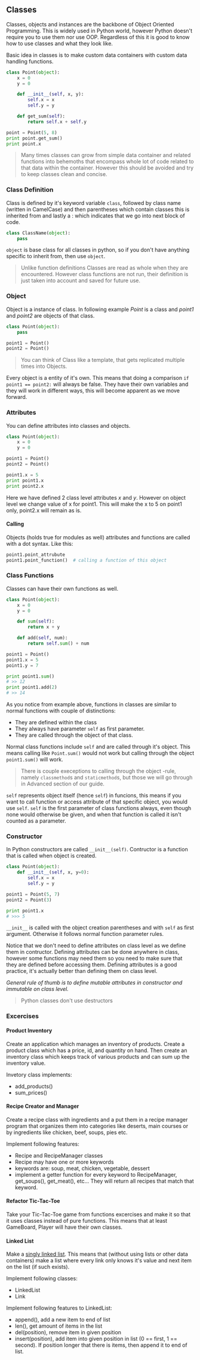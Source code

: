 ## Classes ##

Classes, objects and instances are the backbone of Object Oriented Programming.
This is widely used in Python world, however Python doesn't require you to use them nor use OOP.
Regardless of this it is good to know how to use classes and what they look like.

Basic idea in classes is to make custom data containers with custom data handling functions.

```python
class Point(object):
    x = 0
    y = 0

    def __init__(self, x, y):
        self.x = x
        self.y = y

    def get_sum(self):
        return self.x + self.y

point = Point(5, 8)
print point.get_sum()
print point.x
```

> Many times classes can grow from simple data container and related functions into behemoths
> that encompass whole lot of code related to that data within the container. However this
> should be avoided and try to keep classes clean and concise.

### Class Definition
Class is defined by it's keyword variable ```class```, followed by class name (written in CamelCase) and then parentheses which
contain classes this is inherited from and lastly a : which indicates that we go into next block of code.

```python
class ClassName(object):
    pass
```

```object``` is base class for all classes in python, so if you don't have anything specific to inherit from, then use ```object```.

> Unlike function definitions Classes are read as whole when they are encountered. However class functions are not run,
> their definition is just taken into account and saved for future use.

### Object
Object is a instance of class. In following example *Point* is a class and *point1* and *point2* are objects of that class.

```python
class Point(object):
    pass

point1 = Point()
point2 = Point()
```

> You can think of Class like a template, that gets replicated multiple times into Objects.

Every object is a entity of it's own. This means that doing a comparison ```if point1 == point2:``` will
always be false. They have their own variables and they will work in different ways, this will become apparent
as we move forward.

### Attributes
You can define attributes into classes and objects.

```python
class Point(object):
    x = 0
    y = 0

point1 = Point()
point2 = Point()

point1.x = 5
print point1.x
print point2.x
```

Here we have defined 2 class level attributes *x* and *y*. However on object level we change value of x for point1.
This will make the x to 5 on point1 only, point2.x will remain as is.

#### Calling
Objects (holds true for modules as well) attributes and functions are called with a dot syntax. Like this:

```python
point1.point_attrubute
point1.point_function()  # calling a function of this object
```

### Class Functions
Classes can have their own functions as well.

```python
class Point(object):
    x = 0
    y = 0

    def sum(self):
        return x + y

    def add(self, num):
        return self.sum() + num

point1 = Point()
point1.x = 5
point1.y = 7

print point1.sum()
# >> 12
print point1.add(2)
# >> 14
```

As you notice from example above, functions in classes are similar to normal functions with couple of distinctions:
* They are defined within the class
* They always have parameter ```self``` as first parameter.
* They are called through the object of that class.

Normal class functions include ```self``` and are called through it's object. This means calling like ```Point.sum()```
would not work but calling through the object ```point1.sum()``` will work.

> There is couple execeptions to calling through the object -rule, namely ```classmethod```s and ```staticmethod```s, but those
> we will go through in Advanced section of our guide.

```self``` represents object itself (hence `self`) in funcions, this means if you want to call function or access attribute
of that specific object, you would use ```self```. ```self``` is the first parameter of class functions always, even though
none would otherwise be given, and when that function is called it isn't counted as a parameter.

### Constructor
In Python constructors are called ```__init__(self)```. Contructor is a function that is called when object is created.

```python
class Point(object):
    def __init__(self, x, y=0):
        self.x = x
        self.y = y

point1 = Point(5, 7)
point2 = Point(3)

print point1.x
# >>> 5
```

```__init__``` is called with the object creation parentheses and with ```self``` as first argument. Otherwise it follows normal
function parameter rules.

Notice that we don't need to define attributes on class level as we define them in contructor. Defining attributes can be done
anywhere in class, however some functions may need them so you need to make sure that they are defined before accessing them.
Defining attributes is a good practice, it's actually better than defining them on class level.

*General rule of thumb is to define mutable attributes in constructor and immutable on class level.*

> Python classes don't use destructors


### Excercises ###
#### Product Inventory
Create an application which manages an inventory of products. Create a product class which has a price, id, and quantity on hand.
Then create an inventory class which keeps track of various products and can sum up the inventory value.

Invetory class implements:
* add_products()
* sum_prices()

#### Recipe Creator and Manager
Create a recipe class with ingredients and a put them in a recipe manager program that organizes them into categories like deserts, main courses or by ingredients like chicken, beef, soups, pies etc.

Implement following features:
* Recipe and RecipeManager classes
* Recipe may have one or more keywords
* keywords are: soup, meat, chicken, vegetable, dessert
* implement a getter function for every keyword to RecipeManager, get_soups(), get_meat(), etc... They will return all recipes that match that keyword.

#### Refactor Tic-Tac-Toe
Take your Tic-Tac-Toe game from functions excercises and make it so that it uses classes instead of pure functions. This means that
at least GameBoard, Player will have their own classes.

#### Linked List
Make a [singly linked list](https://en.wikipedia.org/wiki/Linked_list#Singly_linked_list). This means that (without using lists or
other data containers) make a list where every link only knows it's value and next item on the list (if such exists).

Implement following classes:
* LinkedList
* Link

Implement following features to LinkedList:
* append(), add a new item to end of list
* len(), get amount of items in the list
* del(position), remove item in given position
* insert(position), add item into given position in list (0 == first, 1 == second). If position longer that there is items, then append it to end of list.

